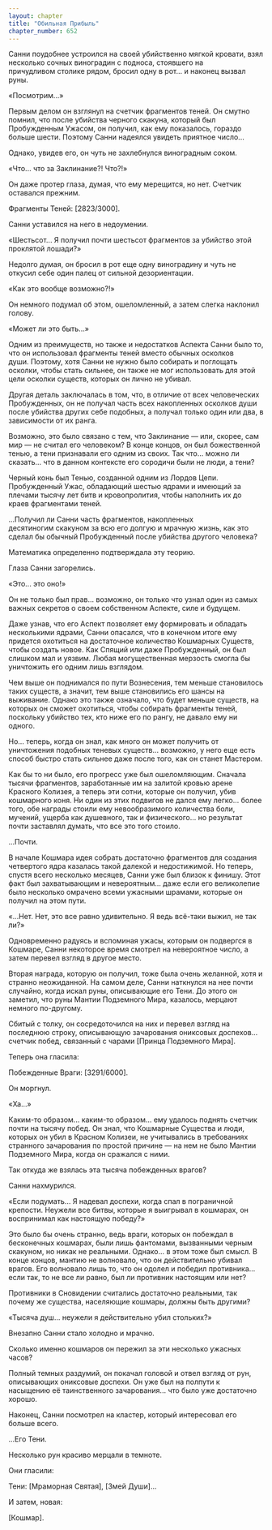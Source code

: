 ```yaml
---
layout: chapter
title: "Обильная Прибыль"
chapter_number: 652
---
```


Санни поудобнее устроился на своей убийственно мягкой кровати, взял несколько сочных виноградин с подноса, стоявшего на причудливом столике рядом, бросил одну в рот... и наконец вызвал руны.

«Посмотрим...»

Первым делом он взглянул на счетчик фрагментов теней. Он смутно помнил, что после убийства черного скакуна, который был Пробужденным Ужасом, он получил, как ему показалось, гораздо больше шести. Поэтому Санни надеялся увидеть приятное число...

Однако, увидев его, он чуть не захлебнулся виноградным соком.

«Что... что за Заклинание?! Что?!»

Он даже протер глаза, думая, что ему мерещится, но нет. Счетчик оставался прежним.

Фрагменты Теней: [2823/3000].

Санни уставился на него в недоумении.

«Шестьсот... Я получил почти шестьсот фрагментов за убийство этой проклятой лошади?»

Недолго думая, он бросил в рот еще одну виноградину и чуть не откусил себе один палец от сильной дезориентации.

«Как это вообще возможно?!»

Он немного подумал об этом, ошеломленный, а затем слегка наклонил голову.

«Может ли это быть...»

Одним из преимуществ, но также и недостатков Аспекта Санни было то, что он использовал фрагменты теней вместо обычных осколков души. Поэтому, хотя Санни не нужно было собирать и поглощать осколки, чтобы стать сильнее, он также не мог использовать для этой цели осколки существ, которых он лично не убивал.

Другая деталь заключалась в том, что, в отличие от всех человеческих Пробужденных, он не получал часть всех накопленных осколков души после убийства других себе подобных, а получал только один или два, в зависимости от их ранга.

Возможно, это было связано с тем, что Заклинание — или, скорее, сам мир — не считал его человеком? В конце концов, он был божественной тенью, а тени признавали его одним из своих. Так что... можно ли сказать... что в данном контексте его сородичи были не люди, а тени?

Черный конь был Тенью, созданной одним из Лордов Цепи. Пробужденный Ужас, обладающий шестью ядрами и имеющий за плечами тысячу лет битв и кровопролития, чтобы наполнить их до краев фрагментами теней.

...Получил ли Санни часть фрагментов, накопленных десятиногим скакуном за всю его долгую и мрачную жизнь, как это сделал бы обычный Пробужденный после убийства другого человека?

Математика определенно подтверждала эту теорию.

Глаза Санни загорелись.

«Это... это оно!»

Он не только был прав... возможно, он только что узнал один из самых важных секретов о своем собственном Аспекте, силе и будущем.

Даже узнав, что его Аспект позволяет ему формировать и обладать несколькими ядрами, Санни опасался, что в конечном итоге ему придется охотиться на достаточное количество Кошмарных Существ, чтобы создать новое. Как Спящий или даже Пробужденный, он был слишком мал и уязвим. Любая могущественная мерзость смогла бы уничтожить его одним лишь взглядом.

Чем выше он поднимался по пути Вознесения, тем меньше становилось таких существ, а значит, тем выше становились его шансы на выживание. Однако это также означало, что будет меньше существ, на которых он сможет охотиться, чтобы собирать фрагменты теней, поскольку убийство тех, кто ниже его по рангу, не давало ему ни одного.

Но... теперь, когда он знал, как много он может получить от уничтожения подобных теневых существ... возможно, у него еще есть способ быстро стать сильнее даже после того, как он станет Мастером.

Как бы то ни было, его прогресс уже был ошеломляющим. Сначала тысячи фрагментов, заработанные им на залитой кровью арене Красного Колизея, а теперь эти сотни, которые он получил, убив кошмарного коня. Ни один из этих подвигов не дался ему легко... более того, обе награды стоили ему невообразимого количества боли, мучений, ущерба как душевного, так и физического... но результат почти заставлял думать, что все это того стоило.

...Почти.

В начале Кошмара идея собрать достаточно фрагментов для создания четвертого ядра казалась такой далекой и недостижимой. Но теперь, спустя всего несколько месяцев, Санни уже был близок к финишу. Этот факт был захватывающим и невероятным... даже если его великолепие было несколько омрачено всеми ужасными шрамами, которые он получил на этом пути.

«...Нет. Нет, это все равно удивительно. Я ведь всё-таки выжил, не так ли?»

Одновременно радуясь и вспоминая ужасы, которым он подвергся в Кошмаре, Санни некоторое время смотрел на невероятное число, а затем перевел взгляд в другое место.

Вторая награда, которую он получил, тоже была очень желанной, хотя и странно неожиданной. На самом деле, Санни наткнулся на нее почти случайно, когда искал руны, описывающие его Тени. До этого он заметил, что руны Мантии Подземного Мира, казалось, мерцают немного по-другому.

Сбитый с толку, он сосредоточился на них и перевел взгляд на последнюю строку, описывающую зачарования ониксовых доспехов... счетчик побед, связанный с чарами [Принца Подземного Мира].

Теперь она гласила:

Побежденные Враги: [3291/6000].

Он моргнул.

«Ха...»

Каким-то образом... каким-то образом... ему удалось поднять счетчик почти на тысячу побед. Он знал, что Кошмарные Существа и люди, которых он убил в Красном Колизеи, не учитывались в требованиях странного зачарования по простой причине — на нем не было Мантии Подземного Мира, когда он сражался с ними.

Так откуда же взялась эта тысяча побежденных врагов?

Санни нахмурился.

«Если подумать... Я надевал доспехи, когда спал в пограничной крепости. Неужели все битвы, которые я выигрывал в кошмарах, он воспринимал как настоящую победу?»

Это было бы очень странно, ведь враги, которых он побеждал в бесконечных кошмарах, были лишь фантомами, вызванными черным скакуном, но никак не реальными. Однако... в этом тоже был смысл. В конце концов, мантию не волновало, что он действительно убивал врагов. Его волновало лишь то, что он одолел и победил противника... если так, то не все ли равно, был ли противник настоящим или нет?

Противники в Сновидении считались достаточно реальными, так почему же существа, населяющие кошмары, должны быть другими?

«Тысяча душ... неужели я действительно убил стольких?»

Внезапно Санни стало холодно и мрачно.

Сколько именно кошмаров он пережил за эти несколько ужасных часов?

Полный темных раздумий, он покачал головой и отвел взгляд от рун, описывающих ониксовые доспехи. Он уже был на полпути к насыщению её таинственного зачарования... что было уже достаточно хорошо.

Наконец, Санни посмотрел на кластер, который интересовал его больше всего.

...Его Тени.

Несколько рун красиво мерцали в темноте.

Они гласили:

Тени: [Мраморная Святая], [Змей Души]...

И затем, новая:

[Кошмар].